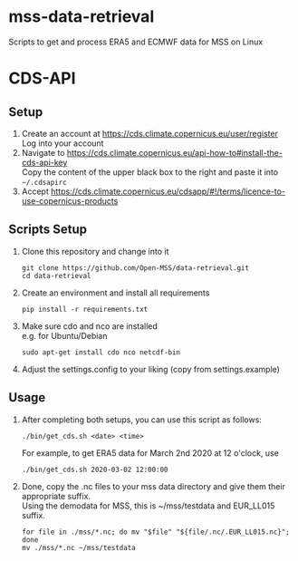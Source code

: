 mss-data-retrieval
====================
Scripts to get and process ERA5 and ECMWF data for MSS on Linux


CDS-API
=======

Setup
-----

1. Create an account at https://cds.climate.copernicus.eu/user/register \
   Log into your account
2. Navigate to https://cds.climate.copernicus.eu/api-how-to#install-the-cds-api-key \
   Copy the content of the upper black box to the right and paste it into `~/.cdsapirc`
3. Accept https://cds.climate.copernicus.eu/cdsapp/#!/terms/licence-to-use-copernicus-products


Scripts Setup
-------------

1. Clone this repository and change into it

       git clone https://github.com/Open-MSS/data-retrieval.git
       cd data-retrieval

2. Create an environment and install all requirements

       pip install -r requirements.txt

3. Make sure cdo and nco are installed\
   e.g. for Ubuntu/Debian

       sudo apt-get install cdo nco netcdf-bin

4. Adjust the settings.config to your liking (copy from settings.example)


Usage
-----

1. After completing both setups, you can use this script as follows:

       ./bin/get_cds.sh <date> <time>

   For example, to get ERA5 data for March 2nd 2020 at 12 o'clock, use

       ./bin/get_cds.sh 2020-03-02 12:00:00

2. Done, copy the .nc files to your mss data directory and give them their appropriate suffix.\
   Using the demodata for MSS, this is ~/mss/testdata and EUR\_LL015 suffix.

       for file in ./mss/*.nc; do mv "$file" "${file/.nc/.EUR_LL015.nc}"; done
       mv ./mss/*.nc ~/mss/testdata
